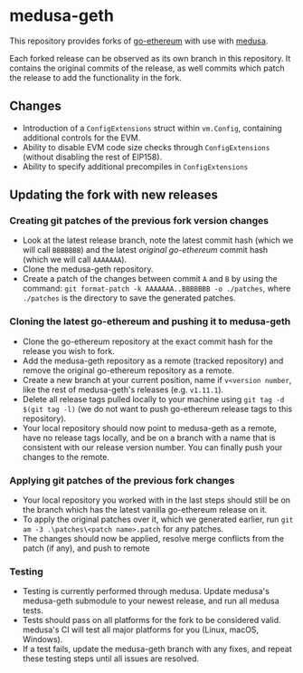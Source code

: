 # medusa-geth

This repository provides forks of [go-ethereum](https://github.com/ethereum/go-ethereum) with use with [medusa](https://github.com/trailofbits/medusa).

Each forked release can be observed as its own branch in this repository. It contains the original commits of the release, as well commits which patch the release to add the functionality in the fork.

## Changes

- Introduction of a `ConfigExtensions` struct within `vm.Config`, containing additional controls for the EVM.
- Ability to disable EVM code size checks through `ConfigExtensions` (without disabling the rest of EIP158).
- Ability to specify additional precompiles in `ConfigExtensions`

## Updating the fork with new releases

### Creating git patches of the previous fork version changes

  - Look at the latest release branch, note the latest commit hash (which we will call `BBBBBBB`) and the latest _original go-ethereum_ commit hash (which we will call `AAAAAAA`).
  - Clone the medusa-geth repository.
  - Create a patch of the changes between commit `A` and `B` by using the command: `git format-patch -k AAAAAAA..BBBBBBB -o ./patches`, where `./patches` is the directory to save the generated patches.


### Cloning the latest go-ethereum and pushing it to medusa-geth

  - Clone the go-ethereum repository at the exact commit hash for the release you wish to fork.
  - Add the medusa-geth repository as a remote (tracked repository) and remove the original go-ethereum repository as a remote.
  - Create a new branch at your current position, name if `v<version number`, like the rest of medusa-geth's releases (e.g. `v1.11.1`).
  - Delete all release tags pulled locally to your machine using `git tag -d $(git tag -l)` (we do not want to push go-ethereum release tags to this repository).
  - Your local repository should now point to medusa-geth as a remote, have no release tags locally, and be on a branch with a name that is consistent with our release version number. You can finally push your changes to the remote.

### Applying git patches of the previous fork changes

  - Your local repository you worked with in the last steps should still be on the branch which has the latest vanilla go-ethereum release on it.
  - To apply the original patches over it, which we generated earlier, run `git am -3 .\patches\<patch name>.patch` for any patches.
  - The changes should now be applied, resolve merge conflicts from the patch (if any), and push to remote
  
### Testing

  - Testing is currently performed through medusa. Update medusa's medusa-geth submodule to your newest release, and run all medusa tests.
  - Tests should pass on all platforms for the fork to be considered valid. medusa's CI will test all major platforms for you (Linux, macOS, Windows).
  - If a test fails, update the medusa-geth branch with any fixes, and repeat these testing steps until all issues are resolved.
